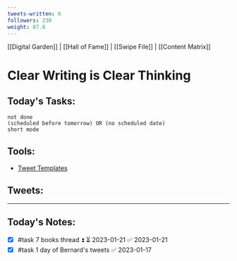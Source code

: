 ```yaml
---
tweets-written: 6
followers: 230
weight: 87.8
---
```

[[Digital Garden]] | [[Hall of Fame]] | [[Swipe File]] | [[Content Matrix]]

# Clear Writing is Clear Thinking

## Today's Tasks:
```tasks
not done
(scheduled before tomorrow) OR (no scheduled date)
short mode
```

## Tools:
- [Tweet Templates](https://www.notion.so/100-Tweet-Templates-with-Examples-fbdcc37fc2e04447ac452d310094e9d1)

## Tweets:


---
## Today's Notes:

- [x] #task 7 books thread ⏫ ⏳ 2023-01-21 ✅ 2023-01-21
- [x] #task 1 day of Bernard's tweets ✅ 2023-01-17
